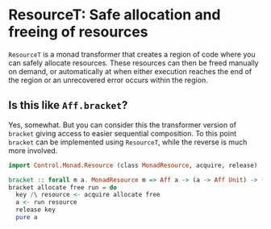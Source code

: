 # ResourceT: Safe allocation and freeing of resources

`ResourceT` is a monad transformer that creates a region of code where you can safely allocate resources. These resources can then be freed manually on demand, or automatically at when either execution reaches the end of the region or an unrecovered error occurs within the region.

## Is this like `Aff.bracket`?

Yes, somewhat. But you can consider this the transformer version of `bracket` giving access to easier sequential composition. To this point `bracket` can be implemented using `ResourceT`, while the reverse is much more involved.

```purescript
import Control.Monad.Resource (class MonadResource, acquire, release)

bracket :: forall m a. MonadResource m => Aff a -> (a -> Aff Unit) -> (a -> m b) -> m b
bracket allocate free run = do
  key /\ resource <- acquire allocate free
  a <- run resource
  release key
  pure a
```
